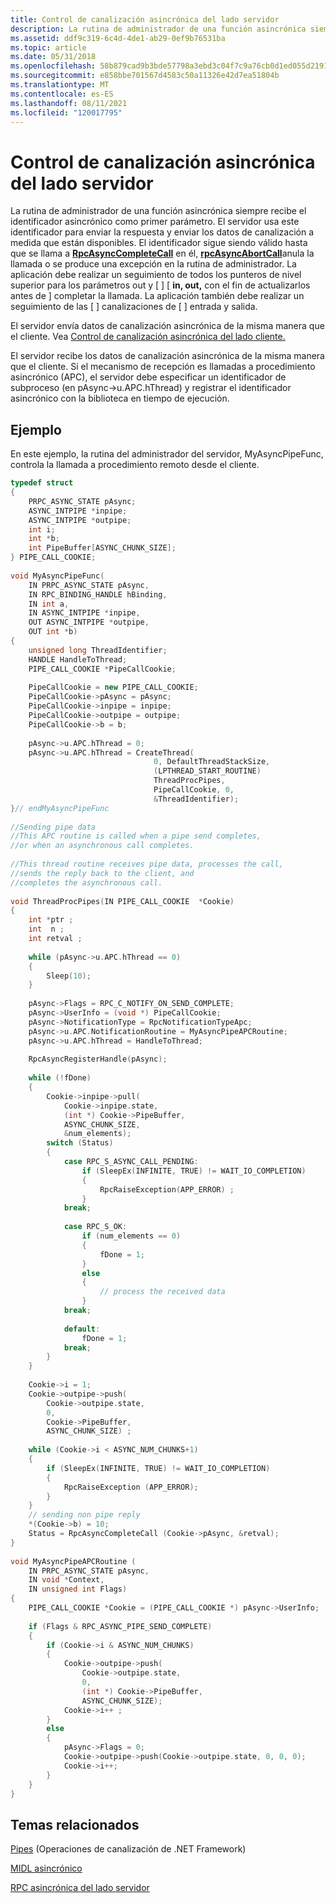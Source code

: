 ```yaml
---
title: Control de canalización asincrónica del lado servidor
description: La rutina de administrador de una función asincrónica siempre recibe el identificador asincrónico como primer parámetro.
ms.assetid: ddf9c319-6c4d-4de1-ab29-0ef9b76531ba
ms.topic: article
ms.date: 05/31/2018
ms.openlocfilehash: 58b879cad9b3bde57798a3ebd3c04f7c9a76cb0d1ed055d219195db51cbed4a8
ms.sourcegitcommit: e858bbe701567d4583c50a11326e42d7ea51804b
ms.translationtype: MT
ms.contentlocale: es-ES
ms.lasthandoff: 08/11/2021
ms.locfileid: "120017795"
---
```

# <a name="server-side-asynchronous-pipe-handling"></a>Control de canalización asincrónica del lado servidor

La rutina de administrador de una función asincrónica siempre recibe el identificador asincrónico como primer parámetro. El servidor usa este identificador para enviar la respuesta y enviar los datos de canalización a medida que están disponibles. El identificador sigue siendo válido hasta que se llama a [**RpcAsyncCompleteCall**](/windows/desktop/api/Rpcasync/nf-rpcasync-rpcasynccompletecall) en él, [**rpcAsyncAbortCall**](/windows/desktop/api/Rpcasync/nf-rpcasync-rpcasyncabortcall)anula la llamada o se produce una excepción en la rutina de administrador. La aplicación debe realizar un seguimiento de todos los punteros de nivel superior para los parámetros out y \[  \] \[ **in, out,** con el fin de actualizarlos antes de \] completar la llamada. La aplicación también debe realizar un seguimiento de las \[ [](/windows/desktop/Midl/in) \] canalizaciones de \[ [](/windows/desktop/Midl/out-idl) \] entrada y salida.

El servidor envía datos de canalización asincrónica de la misma manera que el cliente. Vea [Control de canalización asincrónica del lado cliente.](client-side-asynchronous-pipe-handling.md)

El servidor recibe los datos de canalización asincrónica de la misma manera que el cliente. Si el mecanismo de recepción es llamadas a procedimiento asincrónico (APC), el servidor debe especificar un identificador de subproceso (en pAsync->u.APC.hThread) y registrar el identificador asincrónico con la biblioteca en tiempo de ejecución.

## <a name="example"></a>Ejemplo

En este ejemplo, la rutina del administrador del servidor, MyAsyncPipeFunc, controla la llamada a procedimiento remoto desde el cliente.


```C++
typedef struct 
{
    PRPC_ASYNC_STATE pAsync;
    ASYNC_INTPIPE *inpipe;
    ASYNC_INTPIPE *outpipe;
    int i;
    int *b;
    int PipeBuffer[ASYNC_CHUNK_SIZE];
} PIPE_CALL_COOKIE;
 
void MyAsyncPipeFunc(
    IN PRPC_ASYNC_STATE pAsync,
    IN RPC_BINDING_HANDLE hBinding,
    IN int a,
    IN ASYNC_INTPIPE *inpipe,
    OUT ASYNC_INTPIPE *outpipe,
    OUT int *b)
{
    unsigned long ThreadIdentifier;
    HANDLE HandleToThread;
    PIPE_CALL_COOKIE *PipeCallCookie;
 
    PipeCallCookie = new PIPE_CALL_COOKIE;
    PipeCallCookie->pAsync = pAsync;
    PipeCallCookie->inpipe = inpipe;
    PipeCallCookie->outpipe = outpipe;
    PipeCallCookie->b = b;
 
    pAsync->u.APC.hThread = 0;
    pAsync->u.APC.hThread = CreateThread(
                                0, DefaultThreadStackSize,
                                (LPTHREAD_START_ROUTINE)   
                                ThreadProcPipes,
                                PipeCallCookie, 0,
                                &ThreadIdentifier);
}// endMyAsyncPipeFunc
 
//Sending pipe data
//This APC routine is called when a pipe send completes, 
//or when an asynchronous call completes. 
 
//This thread routine receives pipe data, processes the call, 
//sends the reply back to the client, and 
//completes the asynchronous call.
 
void ThreadProcPipes(IN PIPE_CALL_COOKIE  *Cookie)
{
    int *ptr ;
    int  n ;
    int retval ;
 
    while (pAsync->u.APC.hThread == 0)
    {
        Sleep(10);
    }
 
    pAsync->Flags = RPC_C_NOTIFY_ON_SEND_COMPLETE;
    pAsync->UserInfo = (void *) PipeCallCookie;
    pAsync->NotificationType = RpcNotificationTypeApc;
    pAsync->u.APC.NotificationRoutine = MyAsyncPipeAPCRoutine;
    pAsync->u.APC.hThread = HandleToThread;
 
    RpcAsyncRegisterHandle(pAsync);
 
    while (!fDone)
    {
        Cookie->inpipe->pull(
            Cookie->inpipe.state,
            (int *) Cookie->PipeBuffer,
            ASYNC_CHUNK_SIZE,
            &num_elements);
        switch (Status)
        {
            case RPC_S_ASYNC_CALL_PENDING:
                if (SleepEx(INFINITE, TRUE) != WAIT_IO_COMPLETION)
                {
                    RpcRaiseException(APP_ERROR) ;
                }
            break;
 
            case RPC_S_OK:
                if (num_elements == 0)
                {
                    fDone = 1;
                }
                else
                {
                    // process the received data
                }
            break;
 
            default:
                fDone = 1;
            break;
        }
    }
 
    Cookie->i = 1;
    Cookie->outpipe->push(
        Cookie->outpipe.state,
        0,
        Cookie->PipeBuffer,
        ASYNC_CHUNK_SIZE) ;
 
    while (Cookie->i < ASYNC_NUM_CHUNKS+1)
    {
        if (SleepEx(INFINITE, TRUE) != WAIT_IO_COMPLETION)
        {
            RpcRaiseException (APP_ERROR);
        }
    }
    // sending non pipe reply
    *(Cookie->b) = 10;
    Status = RpcAsyncCompleteCall (Cookie->pAsync, &retval);
}
 
void MyAsyncPipeAPCRoutine (
    IN PRPC_ASYNC_STATE pAsync,
    IN void *Context,
    IN unsigned int Flags)
{
    PIPE_CALL_COOKIE *Cookie = (PIPE_CALL_COOKIE *) pAsync->UserInfo;
 
    if (Flags & RPC_ASYNC_PIPE_SEND_COMPLETE)
    {
        if (Cookie->i & ASYNC_NUM_CHUNKS)
        {
            Cookie->outpipe->push(
                Cookie->outpipe.state,
                0,
                (int *) Cookie->PipeBuffer,
                ASYNC_CHUNK_SIZE);
            Cookie->i++ ;
        }
        else
        {
            pAsync->Flags = 0;
            Cookie->outpipe->push(Cookie->outpipe.state, 0, 0, 0);
            Cookie->i++;
        }
    }
}
```



## <a name="related-topics"></a>Temas relacionados

<dl> <dt>

[Pipes](pipes.md) (Operaciones de canalización de .NET Framework)
</dt> <dt>

[MIDL asincrónico](/windows/desktop/Midl/async)
</dt> <dt>

[RPC asincrónica del lado servidor](server-side-asynchronous-rpc.md)
</dt> </dl>

 

 